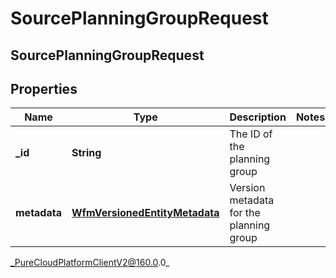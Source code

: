# SourcePlanningGroupRequest

## SourcePlanningGroupRequest

## Properties

|Name | Type | Description | Notes|
|------------ | ------------- | ------------- | -------------|
| **_id** | **String** | The ID of the planning group | |
| **metadata** | [**WfmVersionedEntityMetadata**](WfmVersionedEntityMetadata) | Version metadata for the planning group | |



_PureCloudPlatformClientV2@160.0.0_
